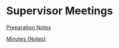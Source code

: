 # Supervisor Meetings

[Preparation Notes](Supervisor%20Meetings%20910eda19c7ae47dbaf2f9c8443b92caf/Preparation%20Notes%20bbcf8b15bce44f758c9265112ad03f7b.md)

[Minutes (Notes)](Supervisor%20Meetings%20910eda19c7ae47dbaf2f9c8443b92caf/Minutes%20(Notes)%20a50e0c0a51db4615a1bcfb845eddb25a.md)